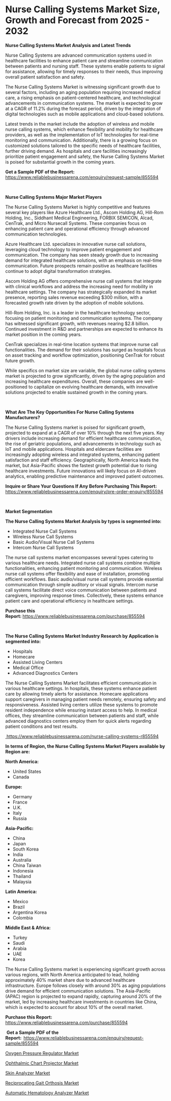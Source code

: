 <p><h1>Nurse Calling Systems Market Size, Growth and Forecast from 2025 - 2032</h1></p><p><strong>Nurse Calling Systems Market Analysis and Latest Trends</strong></p>
<p><p>Nurse Calling Systems are advanced communication systems used in healthcare facilities to enhance patient care and streamline communication between patients and nursing staff. These systems enable patients to signal for assistance, allowing for timely responses to their needs, thus improving overall patient satisfaction and safety.</p><p>The Nurse Calling Systems Market is witnessing significant growth due to several factors, including an aging population requiring increased medical care, a rising emphasis on patient-centered healthcare, and technological advancements in communication systems. The market is expected to grow at a CAGR of 11.2% during the forecast period, driven by the integration of digital technologies such as mobile applications and cloud-based solutions. </p><p>Latest trends in the market include the adoption of wireless and mobile nurse calling systems, which enhance flexibility and mobility for healthcare providers, as well as the implementation of IoT technologies for real-time monitoring and communication. Additionally, there is a growing focus on customized solutions tailored to the specific needs of healthcare facilities, further driving demand. As hospitals and care facilities increasingly prioritize patient engagement and safety, the Nurse Calling Systems Market is poised for substantial growth in the coming years.</p></p>
<p><strong>Get a Sample PDF of the Report:&nbsp;</strong> <a href="https://www.reliablebusinessarena.com/enquiry/request-sample/855594?utm_campaign=1948&utm_medium=2&utm_source=Github&utm_content=ia&utm_term=03032025&utm_id=nurse-calling-systems">https://www.reliablebusinessarena.com/enquiry/request-sample/855594</a></p>
<p>&nbsp;</p>
<p><strong>Nurse Calling Systems Major Market Players</strong></p>
<p><p>The Nurse Calling Systems Market is highly competitive and features several key players like Azure Healthcare Ltd., Ascom Holding AG, Hill-Rom Holding, Inc., Siddhant Medical Engineering, FORBIX SEMICON, Alcad, CenTrak, and Micro Nursecall Systems. These companies focus on enhancing patient care and operational efficiency through advanced communication technologies.</p><p>Azure Healthcare Ltd. specializes in innovative nurse call solutions, leveraging cloud technology to improve patient engagement and communication. The company has seen steady growth due to increasing demand for integrated healthcare solutions, with an emphasis on real-time communication. Future prospects remain positive as healthcare facilities continue to adopt digital transformation strategies.</p><p>Ascom Holding AG offers comprehensive nurse call systems that integrate with clinical workflows and address the increasing need for mobility in healthcare settings. The company has strategically expanded its market presence, reporting sales revenue exceeding $300 million, with a forecasted growth rate driven by the adoption of mobile solutions.</p><p>Hill-Rom Holding, Inc. is a leader in the healthcare technology sector, focusing on patient monitoring and communication systems. The company has witnessed significant growth, with revenues nearing $2.8 billion. Continued investment in R&D and partnerships are expected to enhance its market position in the coming years.</p><p>CenTrak specializes in real-time location systems that improve nurse call functionalities. The demand for their solutions has surged as hospitals focus on asset tracking and workflow optimization, positioning CenTrak for robust future growth.</p><p>While specifics on market size are variable, the global nurse calling systems market is projected to grow significantly, driven by the aging population and increasing healthcare expenditures. Overall, these companies are well-positioned to capitalize on evolving healthcare demands, with innovative solutions projected to enable sustained growth in the coming years.</p></p>
<p>&nbsp;</p>
<p><strong>What Are The Key Opportunities For Nurse Calling Systems Manufacturers?</strong></p>
<p><p>The Nurse Calling Systems market is poised for significant growth, projected to expand at a CAGR of over 10% through the next five years. Key drivers include increasing demand for efficient healthcare communication, the rise of geriatric populations, and advancements in technology such as IoT and mobile applications. Hospitals and eldercare facilities are increasingly adopting wireless and integrated systems, enhancing patient satisfaction and staff efficiency. Geographically, North America leads the market, but Asia-Pacific shows the fastest growth potential due to rising healthcare investments. Future innovations will likely focus on AI-driven analytics, enabling predictive maintenance and improved patient outcomes.</p></p>
<p><strong>Inquire or Share Your Questions If Any Before Purchasing This Report:</strong> <a href="https://www.reliablebusinessarena.com/enquiry/pre-order-enquiry/855594?utm_campaign=1948&utm_medium=2&utm_source=Github&utm_content=ia&utm_term=03032025&utm_id=nurse-calling-systems">https://www.reliablebusinessarena.com/enquiry/pre-order-enquiry/855594</a></p>
<p>&nbsp;</p>
<p><strong>Market Segmentation</strong></p>
<p><strong>The Nurse Calling Systems Market Analysis by types is segmented into:</strong></p>
<p><ul><li>Integrated Nurse Call Systems</li><li>Wireless Nurse Call Systems</li><li>Basic Audio/Visual Nurse Call Systems</li><li>Intercom Nurse Call Systems</li></ul></p>
<p><p>The nurse call systems market encompasses several types catering to various healthcare needs. Integrated nurse call systems combine multiple functionalities, enhancing patient monitoring and communication. Wireless nurse call systems offer flexibility and ease of installation, promoting efficient workflows. Basic audio/visual nurse call systems provide essential communication through simple auditory or visual signals. Intercom nurse call systems facilitate direct voice communication between patients and caregivers, improving response times. Collectively, these systems enhance patient care and operational efficiency in healthcare settings.</p></p>
<p><strong>Purchase this Report:&nbsp;</strong><a href="https://www.reliablebusinessarena.com/purchase/855594?utm_campaign=1948&utm_medium=2&utm_source=Github&utm_content=ia&utm_term=03032025&utm_id=nurse-calling-systems">https://www.reliablebusinessarena.com/purchase/855594</a></p>
<p>&nbsp;</p>
<p><strong>The Nurse Calling Systems Market Industry Research by Application is segmented into:</strong></p>
<p><ul><li>Hospitals</li><li>Homecare</li><li>Assisted Living Centers</li><li>Medical Office</li><li>Advanced Diagnostics Centers</li></ul></p>
<p><p>The Nurse Calling Systems Market facilitates efficient communication in various healthcare settings. In hospitals, these systems enhance patient care by allowing timely alerts for assistance. Homecare applications support caregivers in managing patient needs remotely, ensuring safety and responsiveness. Assisted living centers utilize these systems to promote resident independence while ensuring instant access to help. In medical offices, they streamline communication between patients and staff, while advanced diagnostics centers employ them for quick alerts regarding patient conditions and test results.</p></p>
<p><a href="https://www.reliablebusinessarena.com/nurse-calling-systems-r855594?utm_campaign=1948&utm_medium=2&utm_source=Github&utm_content=ia&utm_term=03032025&utm_id=nurse-calling-systems">&nbsp;https://www.reliablebusinessarena.com/nurse-calling-systems-r855594</a></p>
<p><strong>In terms of Region, the Nurse Calling Systems Market Players available by Region are:</strong></p>
<p>
    <p> <strong> North America: </strong>
        <ul>
            <li>United States</li>
            <li>Canada</li>
        </ul>
        </p> 
    <p> <strong> Europe: </strong>
        <ul>
            <li>Germany</li>
            <li>France</li>
            <li>U.K.</li>
            <li>Italy</li>
            <li>Russia</li>
        </ul>
        </p> 
    <p> <strong> Asia-Pacific: </strong>
        <ul>
            <li>China</li>
            <li>Japan</li>
            <li>South Korea</li>
            <li>India</li>
            <li>Australia</li>
            <li>China Taiwan</li>
            <li>Indonesia</li>
            <li>Thailand</li>
            <li>Malaysia</li>
        </ul>
        </p> 
    <p> <strong> Latin America: </strong>
        <ul>
            <li>Mexico</li>
            <li>Brazil</li>
            <li>Argentina Korea</li>
            <li>Colombia</li>
        </ul>
        </p> 
    <p> <strong> Middle East & Africa: </strong>
        <ul>
            <li>Turkey</li>
            <li>Saudi</li>
            <li>Arabia</li>
            <li>UAE</li>
            <li>Korea</li>
        </ul>
    </p>
    </p>
<p><p>The Nurse Calling Systems market is experiencing significant growth across various regions, with North America anticipated to lead, holding approximately 40% market share due to advanced healthcare infrastructure. Europe follows closely with around 30% as aging populations drive demand for efficient communication solutions. The Asia-Pacific (APAC) region is projected to expand rapidly, capturing around 20% of the market, led by increasing healthcare investments in countries like China, which is expected to account for about 10% of the overall market.</p></p>
<p><strong>Purchase this Report: </strong><a href="https://www.reliablebusinessarena.com/purchase/855594?utm_campaign=1948&utm_medium=2&utm_source=Github&utm_content=ia&utm_term=03032025&utm_id=nurse-calling-systems">https://www.reliablebusinessarena.com/purchase/855594</a></p>
<p>&nbsp;<strong>Get a Sample PDF of the Report:&nbsp;&nbsp;</strong><a href="https://www.reliablebusinessarena.com/enquiry/request-sample/855594?utm_campaign=1948&utm_medium=2&utm_source=Github&utm_content=ia&utm_term=03032025&utm_id=nurse-calling-systems">https://www.reliablebusinessarena.com/enquiry/request-sample/855594</a></p>
<p><strong></strong></p>
<p><p><a href="https://github.com/guleealhani/Market-Research-Report-List-1/blob/main/oxygen-pressure-regulator-market.md?utm_campaign=1948&utm_medium=2&utm_source=Github&utm_content=ia&utm_term=03032025&utm_id=nurse-calling-systems">Oxygen Pressure Regulator Market</a></p><p><a href="https://github.com/osamhcombre/Market-Research-Report-List-1/blob/main/ophthalmic-chart-projector-market.md?utm_campaign=1948&utm_medium=2&utm_source=Github&utm_content=ia&utm_term=03032025&utm_id=nurse-calling-systems">Ophthalmic Chart Projector Market</a></p><p><a href="https://github.com/leehihkl/Market-Research-Report-List-1/blob/main/skin-analyzer-market.md?utm_campaign=1948&utm_medium=2&utm_source=Github&utm_content=ia&utm_term=03032025&utm_id=nurse-calling-systems">Skin Analyzer Market</a></p><p><a href="https://github.com/cobinaydin13/Market-Research-Report-List-1/blob/main/reciprocating-gait-orthosis-market.md?utm_campaign=1948&utm_medium=2&utm_source=Github&utm_content=ia&utm_term=03032025&utm_id=nurse-calling-systems">Reciprocating Gait Orthosis Market</a></p><p><a href="https://github.com/mehakmiamid1/Market-Research-Report-List-1/blob/main/automatic-hematology-analyzer-market.md?utm_campaign=1948&utm_medium=2&utm_source=Github&utm_content=ia&utm_term=03032025&utm_id=nurse-calling-systems">Automatic Hematology Analyzer Market</a></p></p>